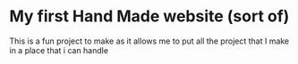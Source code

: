 # My first Hand Made website (sort of)
This is a fun project to make as it allows me to put all the project that I make in a place that i can handle

